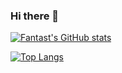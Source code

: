 ### Hi there 👋

[![Fantast's GitHub stats](https://github-readme-stats.vercel.app/api?username=Fantast416&show_icons=true)](https://github.com/anuraghazra/github-readme-stats)

[![Top Langs](https://github-readme-stats.vercel.app/api/top-langs/?username=Fantast416&hide=html,c&layout=compact)](https://github.com/anuraghazra/github-readme-stats)

